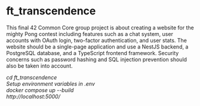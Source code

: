 # ft_transcendence
This final 42 Common Core group project is about creating a website for the mighty Pong contest including features such as a chat system, user accounts with OAuth login, two-factor authentication, and user stats. The website should be a single-page application and use a NestJS backend, a PostgreSQL database, and a TypeScript frontend framework. Security concerns such as password hashing and SQL injection prevention should also be taken into account.

*cd ft_transcendence <br>
Setup environment variables in .env <br>
docker compose up --build <br>
http://localhost:5000/ <br>*
